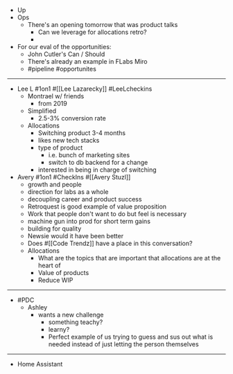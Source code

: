 - Up
- Ops
	- There's an opening tomorrow that was product talks
		- Can we leverage for allocations retro?
		-
- For our eval of the opportunities:
	- John Cutler's Can / Should
	- There's already an example in FLabs Miro
	- #pipeline #opportunites
- ---
- Lee L #1on1 #[[Lee Lazarecky]] #LeeLcheckins
	- Montrael w/ friends
		- from 2019
	- Simplified
		- 2.5-3% conversion rate
	- Allocations
		- Switching product 3-4 months
		- likes new tech stacks
		- type of product
			- i.e. bunch of marketing sites
			- switch to db backend for a change
		- interested in being in charge of switching
- Avery #1on1 #CheckIns #[[Avery Stuzl]]
	- growth and people
	- direction for labs as a whole
	- decoupling career and product success
	- Retroquest is good example of value proposition
	- Work that people don't want to do but feel is necessary
	- machine gun into prod for short term gains
	- building for quality
	- Newsie would it have been better
	- Does #[[Code Trendz]] have a place in this conversation?
	- Allocations
		- What are the topics that are important that allocations are at the heart of
		- Value of products
		- Reduce WIP
- ---
- #PDC
	- Ashley
		- wants a new challenge
			- something teachy?
			- learny?
			- Perfect example of us trying to guess and sus out what is needed instead of just letting the person themselves
- ---
- Home Assistant